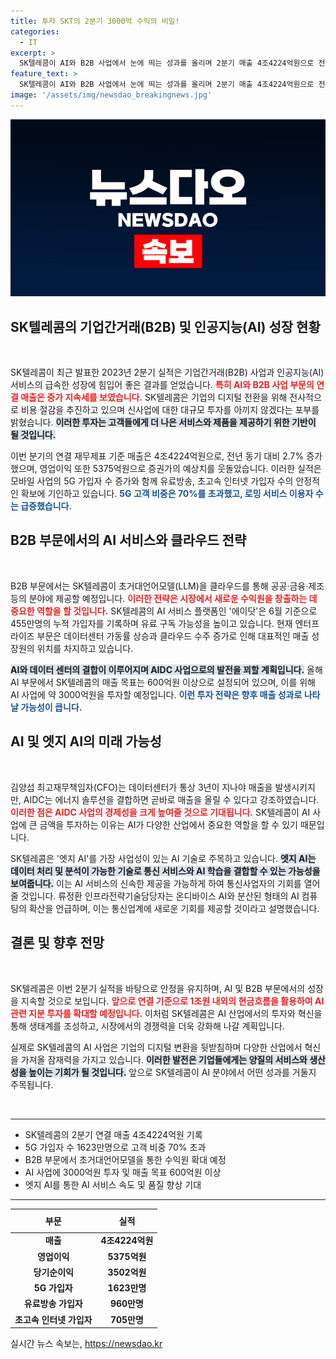 ```yaml
---
title: 투자 SKT의 2분기 3000억 수익의 비밀!
categories:
  - IT
excerpt: >
  SK텔레콤이 AI와 B2B 사업에서 눈에 띄는 성과를 올리며 2분기 매출 4조4224억원으로 전년 대비 증가했다. 회사는 3000억원을 AI에 투자하고, 엣지 AI로 혁신을 꾀하는 중이다. 이들의 전략은 통신업계를 넘어 새로운 비즈니스 모델을 창출하는 데 주력하고 있다.
feature_text: >
  SK텔레콤이 AI와 B2B 사업에서 눈에 띄는 성과를 올리며 2분기 매출 4조4224억원으로 전년 대비 증가했다. 회사는 3000억원을 AI에 투자하고, 엣지 AI로 혁신을 꾀하는 중이다. 이들의 전략은 통신업계를 넘어 새로운 비즈니스 모델을 창출하는 데 주력하고 있다.
image: '/assets/img/newsdao_breakingnews.jpg'
---
```


<p><img src="/assets/img/newsdao_breakingnews.jpg" alt="bookingtag 속보" /></p>

<h2 data-ke-size="size26">SK텔레콤의 기업간거래(B2B) 및 인공지능(AI) 성장 현황</h2>

<p data-ke-size="size16">&nbsp;</p> 

<p>SK텔레콤이 최근 발표한 2023년 2분기 실적은 기업간거래(B2B) 사업과 인공지능(AI) 서비스의 급속한 성장에 힘입어 좋은 결과를 얻었습니다. <b><span style="color: #ee2323;">특히 AI와 B2B 사업 부문의 연결 매출은 증가 지속세를 보였습니다.</span></b> SK텔레콤은 기업의 디지털 전환을 위해 전사적으로 비용 절감을 추진하고 있으며 신사업에 대한 대규모 투자를 아끼지 않겠다는 포부를 밝혔습니다. <b><span style="background-color: #21538527;">이러한 투자는 고객들에게 더 나은 서비스와 제품을 제공하기 위한 기반이 될 것입니다.</span></b>   </p>

<p>이번 분기의 연결 재무제표 기준 매출은 4조4224억원으로, 전년 동기 대비 2.7% 증가했으며, 영업이익 또한 5375억원으로 증권가의 예상치를 웃돌았습니다. 이러한 실적은 모바일 사업의 5G 가입자 수 증가와 함께 유료방송, 초고속 인터넷 가입자 수의 안정적인 확보에 기인하고 있습니다. <b><span style="color: #1a5490;">5G 고객 비중은 70%를 초과했고, 로밍 서비스 이용자 수는 급증했습니다.</span></b></p>

<h2 data-ke-size="size26">B2B 부문에서의 AI 서비스와 클라우드 전략</h2>

<p data-ke-size="size16">&nbsp;</p> 

<p>B2B 부문에서는 SK텔레콤이 초거대언어모델(LLM)을 클라우드를 통해 공공·금융·제조 등의 분야에 제공할 예정입니다. <b><span style="color: #ee2323;">이러한 전략은 시장에서 새로운 수익원을 창출하는 데 중요한 역할을 할 것입니다.</span></b> SK텔레콤의 AI 서비스 플랫폼인 '에이닷'은 6월 기준으로 455만명의 누적 가입자를 기록하며 유료 구독 가능성을 높이고 있습니다. 현재 엔터프라이즈 부문은 데이터센터 가동률 상승과 클라우드 수주 증가로 인해 대표적인 매출 성장원의 위치를 차지하고 있습니다.</p>

<p><b><span style="background-color: #21538527;">AI와 데이터 센터의 결합이 이루어지며 AIDC 사업으로의 발전을 꾀할 계획입니다.</span></b> 올해 AI 부문에서 SK텔레콤의 매출 목표는 600억원 이상으로 설정되어 있으며, 이를 위해 AI 사업에 약 3000억원을 투자할 예정입니다. <b><span style="color: #1a5490;">이런 투자 전략은 향후 매출 성과로 나타날 가능성이 큽니다.</span></b></p>

<h2 data-ke-size="size26">AI 및 엣지 AI의 미래 가능성</h2>

<p data-ke-size="size16">&nbsp;</p> 

<p>김양섭 최고재무책임자(CFO)는 데이터센터가 통상 3년이 지나야 매출을 발생시키지만, AIDC는 에너지 솔루션을 결합하면 곧바로 매출을 올릴 수 있다고 강조하였습니다. <b><span style="color: #ee2323;">이러한 점은 AIDC 사업의 경제성을 크게 높여줄 것으로 기대됩니다.</span></b> SK텔레콤이 AI 사업에 큰 금액을 투자하는 이유는 AI가 다양한 산업에서 중요한 역할을 할 수 있기 때문입니다.</p>

<p>SK텔레콤은 '엣지 AI'를 가장 사업성이 있는 AI 기술로 주목하고 있습니다. <b><span style="background-color: #21538527;">엣지 AI는 데이터 처리 및 분석이 가능한 기술로 통신 서비스와 AI 학습을 결합할 수 있는 가능성을 보여줍니다.</span></b> 이는 AI 서비스의 신속한 제공을 가능하게 하여 통신사업자의 기회를 열어줄 것입니다. 류정환 인프라전략기술담당자는 온디바이스 AI와 분산된 형태의 AI 컴퓨팅의 확산을 언급하며, 이는 통신업계에 새로운 기회를 제공할 것이라고 설명했습니다.</p>

<h2 data-ke-size="size26">결론 및 향후 전망</h2>

<p data-ke-size="size16">&nbsp;</p> 

<p>SK텔레콤은 이번 2분기 실적을 바탕으로 안정을 유지하며, AI 및 B2B 부문에서의 성장을 지속할 것으로 보입니다. <b><span style="color: #ee2323;">앞으로 연결 기준으로 1조원 내외의 현금흐름을 활용하여 AI 관련 지분 투자를 확대할 예정입니다.</span></b> 이처럼 SK텔레콤은 AI 산업에서의 투자와 혁신을 통해 생태계를 조성하고, 시장에서의 경쟁력을 더욱 강화해 나갈 계획입니다.</p>

<p>실제로 SK텔레콤의 AI 사업은 기업의 디지털 변환을 뒷받침하며 다양한 산업에서 혁신을 가져올 잠재력을 가지고 있습니다. <b><span style="background-color: #21538527;">이러한 발전은 기업들에게는 양질의 서비스와 생산성을 높이는 기회가 될 것입니다.</span></b> 앞으로 SK텔레콤이 AI 분야에서 어떤 성과를 거둘지 주목됩니다. </p>

<p data-ke-size="size16">&nbsp;</p> 

<hr> 

<ul>
    <li>SK텔레콤의 2분기 연결 매출 4조4224억원 기록</li>
    <li>5G 가입자 수 1623만명으로 고객 비중 70% 초과</li>
    <li>B2B 부문에서 초거대언어모델을 통한 수익원 확대 예정</li>
    <li>AI 사업에 3000억원 투자 및 매출 목표 600억원 이상</li>
    <li>엣지 AI를 통한 AI 서비스 속도 및 품질 향상 기대</li>
</ul>

<hr> 

<table style="width: 100%">
    <thead>
        <tr>
            <th style="text-align: center; height: 30px;">부문</th>
            <th style="text-align: center; height: 30px;">실적</th>
        </tr>
    </thead>
    <tbody>
        <tr>
            <td style="text-align: center; height: 17px;"><b>매출</b></td>
            <td style="text-align: center; height: 17px;"><b>4조4224억원</b></td>
        </tr>
        <tr>
            <td style="text-align: center; height: 17px;"><b>영업이익</b></td>
            <td style="text-align: center; height: 17px;"><b>5375억원</b></td>
        </tr>
        <tr>
            <td style="text-align: center; height: 17px;"><b>당기순이익</b></td>
            <td style="text-align: center; height: 17px;"><b>3502억원</b></td>
        </tr>
        <tr>
            <td style="text-align: center; height: 17px;"><b>5G 가입자</b></td>
            <td style="text-align: center; height: 17px;"><b>1623만명</b></td>
        </tr>
        <tr>
            <td style="text-align: center; height: 17px;"><b>유료방송 가입자</b></td>
            <td style="text-align: center; height: 17px;"><b>960만명</b></td>
        </tr>
        <tr>
            <td style="text-align: center; height: 17px;"><b>초고속 인터넷 가입자</b></td>
            <td style="text-align: center; height: 17px;"><b>705만명</b></td>
        </tr>
    </tbody>
</table>
실시간 뉴스 속보는, <a href="https://newsdao.kr" rel="dofollow">https://newsdao.kr</a>


